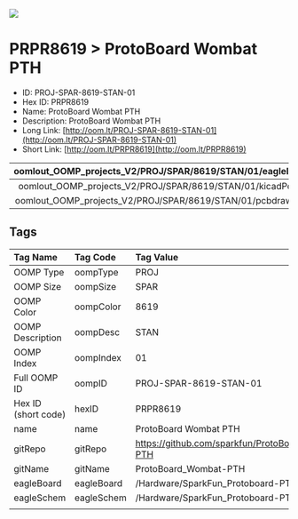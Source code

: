 


  
![][im]
# PRPR8619 > ProtoBoard Wombat PTH

- ID: PROJ-SPAR-8619-STAN-01
- Hex ID: PRPR8619
- Name: ProtoBoard Wombat PTH
- Description: ProtoBoard Wombat PTH
- Long Link: [http://oom.lt/PROJ-SPAR-8619-STAN-01](http://oom.lt/PROJ-SPAR-8619-STAN-01)
- Short Link: [http://oom.lt/PRPR8619](http://oom.lt/PRPR8619)
  

|oomlout_OOMP_projects_V2/PROJ/SPAR/8619/STAN/01/eagleImage.png|oomlout_OOMP_projects_V2/PROJ/SPAR/8619/STAN/01/eagleSchemImage.png|oomlout_OOMP_projects_V2/PROJ/SPAR/8619/STAN/01/kicadPcb3dFront.png|oomlout_OOMP_projects_V2/PROJ/SPAR/8619/STAN/01/kicadPcb3dBack.png|
| :---: | :---: | :---: | :---: |
|oomlout_OOMP_projects_V2/PROJ/SPAR/8619/STAN/01/kicadPcb3d.png|oomlout_OOMP_projects_V2/PROJ/SPAR/8619/STAN/01/bomBack.png|oomlout_OOMP_projects_V2/PROJ/SPAR/8619/STAN/01/bomFront.png|oomlout_OOMP_projects_V2/PROJ/SPAR/8619/STAN/01/pcbdraw.svg|
|oomlout_OOMP_projects_V2/PROJ/SPAR/8619/STAN/01/pcbdrawBack.svg||||

## Tags
  

|Tag Name|Tag Code|Tag Value|
| :--- | :--- | :--- |
|OOMP Type|oompType|PROJ|
|OOMP Size|oompSize|SPAR|
|OOMP Color|oompColor|8619|
|OOMP Description|oompDesc|STAN|
|OOMP Index|oompIndex|01|
|Full OOMP ID|oompID|PROJ-SPAR-8619-STAN-01|
|Hex ID (short code)|hexID|PRPR8619|
|name|name|ProtoBoard Wombat PTH|
|gitRepo|gitRepo|https://github.com/sparkfun/ProtoBoard_Wombat-PTH|
|gitName|gitName|ProtoBoard_Wombat-PTH|
|eagleBoard|eagleBoard|/Hardware/SparkFun_Protoboard-PTH-v14.brd|
|eagleSchem|eagleSchem|/Hardware/SparkFun_Protoboard-PTH-v14.sch|
||||



[im]: PROJ/SPAR/8619/STAN/01/kicadPcb3d_450.png
